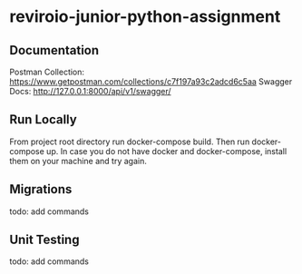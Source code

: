 # reviroio-junior-python-assignment

## Documentation
Postman Collection: https://www.getpostman.com/collections/c7f197a93c2adcd6c5aa
Swagger Docs: http://127.0.0.1:8000/api/v1/swagger/

## Run Locally
From project root directory run docker-compose build. Then run docker-compose up. In case you do not have docker and docker-compose, install them on your machine and try again.

## Migrations
todo: add commands

## Unit Testing
todo: add commands